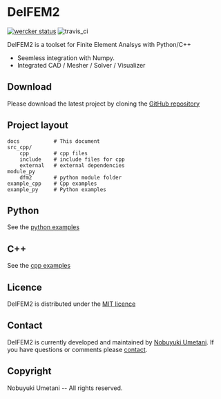 # DelFEM2

[![wercker status](https://app.wercker.com/status/03b6d924ec82270e22a04c3584fbf4de/s/master "wercker status")](https://app.wercker.com/project/byKey/03b6d924ec82270e22a04c3584fbf4de) ![travis_ci](https://travis-ci.org/nobuyuki83/delfem2.svg?branch=master)


DelFEM2 is a toolset for Finite Element Analsys with Python/C++

- Seemless integration with Numpy.
- Integrated CAD / Mesher / Solver / Visualizer


## Download

Please download the latest project by cloning the [GitHub repository](https://github.com/nobuyuki83/delfem2)

## Project layout

    docs           # This document
    src_cpp/
        cpp        # cpp files
        include    # include files for cpp
        external   # external dependencies
    module_py
        dfm2       # python module folder
    example_cpp    # Cpp examples
    example_py     # Python examples


## Python

See the [python examples](example_py)

## C++

See the [cpp examples](example_cpp)


## Licence

DelFEM2 is distributed under the [MIT licence](https://github.com/nobuyuki83/delfem2/blob/master/LICENSE)



## Contact

DelFEM2 is currently developed and maintained by [Nobuyuki Umetani](http://www.nobuyuki-umetani.com/). If you have questions or comments please [contact](mailto:n.umetani@gmail.com).


## Copyright

Nobuyuki Umetani -- All rights reserved.



